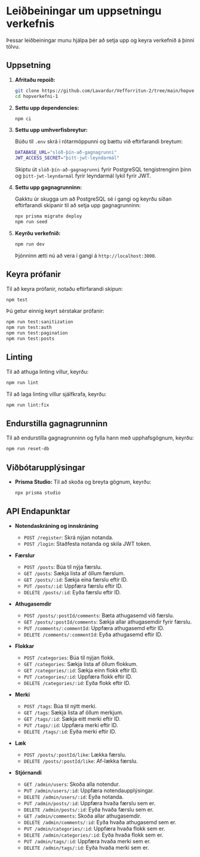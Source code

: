 # Leiðbeiningar um uppsetningu verkefnis

Þessar leiðbeiningar munu hjálpa þér að setja upp og keyra verkefnið á þinni tölvu.

## Uppsetning

1. **Afritaðu repoið:**

   ```sh
   git clone https://github.com/Lavardur/Vefforritun-2/tree/main/hopverkefni-1.git
   cd hopverkefni-1
   ```

2. **Settu upp dependencies:**

   ```sh
   npm ci
   ```

3. **Settu upp umhverfisbreytur:**

   Búðu til `.env` skrá í rótarmöppunni og bættu við eftirfarandi breytum:

   ```sh
   DATABASE_URL="slóð-þín-að-gagnagrunni"
   JWT_ACCESS_SECRET="þitt-jwt-leyndarmál"
   ```

   Skiptu út `slóð-þín-að-gagnagrunni` fyrir PostgreSQL tengistrenginn þinn og `þitt-jwt-leyndarmál` fyrir leyndarmál lykil fyrir JWT.

4. **Settu upp gagnagrunninn:**

   Gakktu úr skugga um að PostgreSQL sé í gangi og keyrðu síðan eftirfarandi skipanir til að setja upp gagnagrunninn:

   ```sh
   npx prisma migrate deploy
   npm run seed
   ```

5. **Keyrðu verkefnið:**

   ```sh
   npm run dev
   ```

   Þjónninn ætti nú að vera í gangi á `http://localhost:3000`.

## Keyra prófanir

Til að keyra prófanir, notaðu eftirfarandi skipun:

```sh
npm test
```

Þú getur einnig keyrt sérstakar prófanir:

```sh
npm run test:sanitization
npm run test:auth
npm run test:pagination
npm run test:posts
```

## Linting

Til að athuga linting villur, keyrðu:

```sh
npm run lint
```

Til að laga linting villur sjálfkrafa, keyrðu:

```sh
npm run lint:fix
```

## Endurstilla gagnagrunninn

Til að endurstilla gagnagrunninn og fylla hann með upphafsgögnum, keyrðu:

```sh
npm run reset-db
```

## Viðbótarupplýsingar

- **Prisma Studio:** Til að skoða og breyta gögnum, keyrðu:

  ```sh
  npx prisma studio
  ```

## API Endapunktar

- **Notendaskráning og innskráning**
  - `POST /register`: Skrá nýjan notanda.
  - `POST /login`: Staðfesta notanda og skila JWT token.

- **Færslur**
  - `POST /posts`: Búa til nýja færslu.
  - `GET /posts`: Sækja lista af öllum færslum.
  - `GET /posts/:id`: Sækja eina færslu eftir ID.
  - `PUT /posts/:id`: Uppfæra færslu eftir ID.
  - `DELETE /posts/:id`: Eyða færslu eftir ID.

- **Athugasemdir**
  - `POST /posts/:postId/comments`: Bæta athugasemd við færslu.
  - `GET /posts/:postId/comments`: Sækja allar athugasemdir fyrir færslu.
  - `PUT /comments/:commentId`: Uppfæra athugasemd eftir ID.
  - `DELETE /comments/:commentId`: Eyða athugasemd eftir ID.

- **Flokkar**
  - `POST /categories`: Búa til nýjan flokk.
  - `GET /categories`: Sækja lista af öllum flokkum.
  - `GET /categories/:id`: Sækja einn flokk eftir ID.
  - `PUT /categories/:id`: Uppfæra flokk eftir ID.
  - `DELETE /categories/:id`: Eyða flokk eftir ID.

- **Merki**
  - `POST /tags`: Búa til nýtt merki.
  - `GET /tags`: Sækja lista af öllum merkjum.
  - `GET /tags/:id`: Sækja eitt merki eftir ID.
  - `PUT /tags/:id`: Uppfæra merki eftir ID.
  - `DELETE /tags/:id`: Eyða merki eftir ID.

- **Læk**
  - `POST /posts/:postId/like`: Lækka færslu.
  - `DELETE /posts/:postId/like`: Af-lækka færslu.

- **Stjórnandi**
  - `GET /admin/users`: Skoða alla notendur.
  - `PUT /admin/users/:id`: Uppfæra notendaupplýsingar.
  - `DELETE /admin/users/:id`: Eyða notanda.
  - `PUT /admin/posts/:id`: Uppfæra hvaða færslu sem er.
  - `DELETE /admin/posts/:id`: Eyða hvaða færslu sem er.
  - `GET /admin/comments`: Skoða allar athugasemdir.
  - `DELETE /admin/comments/:id`: Eyða hvaða athugasemd sem er.
  - `PUT /admin/categories/:id`: Uppfæra hvaða flokk sem er.
  - `DELETE /admin/categories/:id`: Eyða hvaða flokk sem er.
  - `PUT /admin/tags/:id`: Uppfæra hvaða merki sem er.
  - `DELETE /admin/tags/:id`: Eyða hvaða merki sem er.

